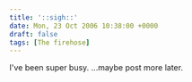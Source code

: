 ```yaml
---
title: '::sigh::'
date: Mon, 23 Oct 2006 10:38:00 +0000
draft: false
tags: [The firehose]
---
```


I've been super busy. ...maybe post more later.